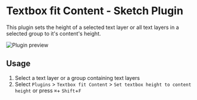 # Textbox fit Content - Sketch Plugin
This plugin sets the height of a selected text layer or all text layers in a selected group to it's content's height.

![Plugin preview](https://github.com/juliussohn/sketch-textbox-fit-content/blob/master/preview.gif)


## Usage
1. Select a text layer or a group containing text layers
2. Select `Plugins` > `Textbox fit Content` > `Set textbox height to content height` or press  `⌘`+ `Shift`+`F`
